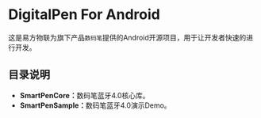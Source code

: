 # DigitalPen For Android
这是易方物联为旗下产品```数码笔```提供的Android开源项目，用于让开发者快速的进行开发。

## 目录说明 ##
- <b>SmartPenCore：</b>数码笔蓝牙4.0核心库。
- <b>SmartPenSample：</b>数码笔蓝牙4.0演示Demo。